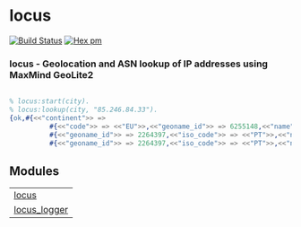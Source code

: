 

# locus #

[![Build Status](https://travis-ci.org/g-andrade/locus.png?branch=master)](https://travis-ci.org/g-andrade/locus)
[![Hex pm](http://img.shields.io/hexpm/v/locus.svg?style=flat)](https://hex.pm/packages/locus)


### <a name="locus_-_Geolocation_and_ASN_lookup_of_IP_addresses_using_MaxMind_GeoLite2">locus - Geolocation and ASN lookup of IP addresses using MaxMind GeoLite2</a> ###

```erlang

% locus:start(city).
% locus:lookup(city, "85.246.84.33").
{ok,#{<<"continent">> =>
          #{<<"code">> => <<"EU">>,<<"geoname_id">> => 6255148,<<"name">> => <<"Europe">>},<<"country">> =>
          #{<<"geoname_id">> => 2264397,<<"iso_code">> => <<"PT">>,<<"name">> => <<"Portugal">>},<<"registered_country">> =>
          #{<<"geoname_id">> => 2264397,<<"iso_code">> => <<"PT">>,<<"name">> => <<"Portugal">>}}}

```



## Modules ##


<table width="100%" border="0" summary="list of modules">
<tr><td><a href="locus.md" class="module">locus</a></td></tr>
<tr><td><a href="locus_logger.md" class="module">locus_logger</a></td></tr></table>

